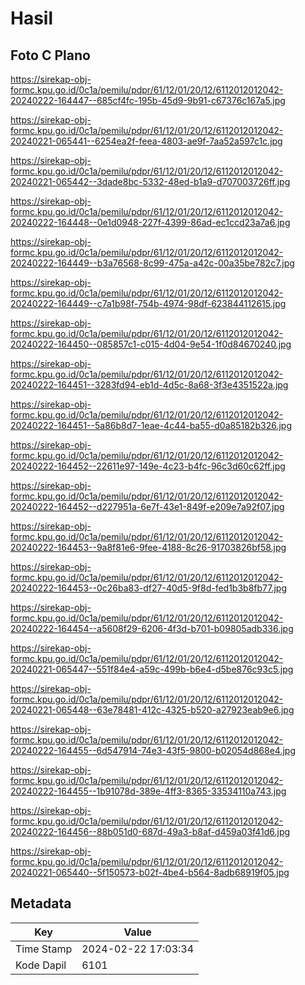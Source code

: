 # Hasil

## Foto C Plano

https://sirekap-obj-formc.kpu.go.id/0c1a/pemilu/pdpr/61/12/01/20/12/6112012012042-20240222-164447--685cf4fc-195b-45d9-9b91-c67376c167a5.jpg

https://sirekap-obj-formc.kpu.go.id/0c1a/pemilu/pdpr/61/12/01/20/12/6112012012042-20240221-065441--6254ea2f-feea-4803-ae9f-7aa52a597c1c.jpg

https://sirekap-obj-formc.kpu.go.id/0c1a/pemilu/pdpr/61/12/01/20/12/6112012012042-20240221-065442--3dade8bc-5332-48ed-b1a9-d707003726ff.jpg

https://sirekap-obj-formc.kpu.go.id/0c1a/pemilu/pdpr/61/12/01/20/12/6112012012042-20240222-164448--0e1d0948-227f-4399-86ad-ec1ccd23a7a6.jpg

https://sirekap-obj-formc.kpu.go.id/0c1a/pemilu/pdpr/61/12/01/20/12/6112012012042-20240222-164449--b3a76568-8c99-475a-a42c-00a35be782c7.jpg

https://sirekap-obj-formc.kpu.go.id/0c1a/pemilu/pdpr/61/12/01/20/12/6112012012042-20240222-164449--c7a1b98f-754b-4974-98df-623844112615.jpg

https://sirekap-obj-formc.kpu.go.id/0c1a/pemilu/pdpr/61/12/01/20/12/6112012012042-20240222-164450--085857c1-c015-4d04-9e54-1f0d84670240.jpg

https://sirekap-obj-formc.kpu.go.id/0c1a/pemilu/pdpr/61/12/01/20/12/6112012012042-20240222-164451--3283fd94-eb1d-4d5c-8a68-3f3e4351522a.jpg

https://sirekap-obj-formc.kpu.go.id/0c1a/pemilu/pdpr/61/12/01/20/12/6112012012042-20240222-164451--5a86b8d7-1eae-4c44-ba55-d0a85182b326.jpg

https://sirekap-obj-formc.kpu.go.id/0c1a/pemilu/pdpr/61/12/01/20/12/6112012012042-20240222-164452--22611e97-149e-4c23-b4fc-96c3d60c62ff.jpg

https://sirekap-obj-formc.kpu.go.id/0c1a/pemilu/pdpr/61/12/01/20/12/6112012012042-20240222-164452--d227951a-6e7f-43e1-849f-e209e7a92f07.jpg

https://sirekap-obj-formc.kpu.go.id/0c1a/pemilu/pdpr/61/12/01/20/12/6112012012042-20240222-164453--9a8f81e6-9fee-4188-8c26-91703826bf58.jpg

https://sirekap-obj-formc.kpu.go.id/0c1a/pemilu/pdpr/61/12/01/20/12/6112012012042-20240222-164453--0c26ba83-df27-40d5-9f8d-fed1b3b8fb77.jpg

https://sirekap-obj-formc.kpu.go.id/0c1a/pemilu/pdpr/61/12/01/20/12/6112012012042-20240222-164454--a5608f29-6206-4f3d-b701-b09805adb336.jpg

https://sirekap-obj-formc.kpu.go.id/0c1a/pemilu/pdpr/61/12/01/20/12/6112012012042-20240221-065447--551f84e4-a59c-499b-b6e4-d5be876c93c5.jpg

https://sirekap-obj-formc.kpu.go.id/0c1a/pemilu/pdpr/61/12/01/20/12/6112012012042-20240221-065448--63e78481-412c-4325-b520-a27923eab9e6.jpg

https://sirekap-obj-formc.kpu.go.id/0c1a/pemilu/pdpr/61/12/01/20/12/6112012012042-20240222-164455--6d547914-74e3-43f5-9800-b02054d868e4.jpg

https://sirekap-obj-formc.kpu.go.id/0c1a/pemilu/pdpr/61/12/01/20/12/6112012012042-20240222-164455--1b91078d-389e-4ff3-8365-33534110a743.jpg

https://sirekap-obj-formc.kpu.go.id/0c1a/pemilu/pdpr/61/12/01/20/12/6112012012042-20240222-164456--88b051d0-687d-49a3-b8af-d459a03f41d6.jpg

https://sirekap-obj-formc.kpu.go.id/0c1a/pemilu/pdpr/61/12/01/20/12/6112012012042-20240221-065440--5f150573-b02f-4be4-b564-8adb68919f05.jpg


## Metadata

| Key        | Value               |
| ---------- | ------------------- |
| Time Stamp | 2024-02-22 17:03:34 |
| Kode Dapil | 6101                |



